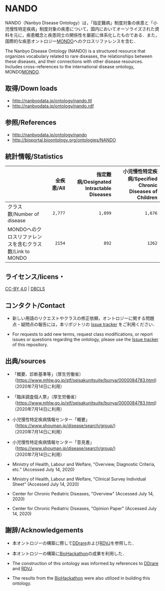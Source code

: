 # NANDO 
NANDO（Nanbyo Disease Ontology）は，「指定難病」制度対象の疾患と「小児慢性特定疾病」制度対象の疾患について，国内においてオーソライズされた資料を元に，疾患概念と疾患同士の関係性を厳密に体系化したものである．また，国際的な疾患オントロジー<a href="https://github.com/monarch-initiative/mondo">MONDO</a>へのクロスリファレンスを含む．

The Nanbyo Disease Ontology (NANDO) is a structured resource that organizes vocabulary related to rare diseases, the relationships between these diseases, and their connections with other disease resources. Includes cross-references to the international disease ontology, MONDO<a href="https://github.com/monarch-initiative/mondo">MONDO</a>.

## 取得/Down loads
- http://nanbyodata.jp/ontology/nando.ttl
- http://nanbyodata.jp/ontology/nando.rdf

## 参照/References
- http://nanbyodata.jp/ontology/nando
- http://bioportal.bioontology.org/ontologies/NANDO

<!-- 
## 作成
#### 1. 設定 (Macで検証済み)
- `$ brew install raptor`
- `$ pipenv install`
- `$ pipenv shell`
- `$ ./setting.sh`

#### 2. ファイル作成
1. TTL
    - `$ python -m converter`
1. RDF
    - `$ rapper -i turtle -o rdfxml-abbrev results/nando.ttl > results/nando.rdf`
1. HTML\
    - `$ xsltproc --output results/nando.html data/owl2xhtml.xsl results/nando.rdf`

 -->

## 統計情報/Statistics
|| 全疾患/All | 指定難病/Designated Intractable Diseases | 小児慢性特定疾病/Specified Chronic Diseases of Children |
| --- | ---: | ---: | ---: |
| クラス数/Number of disease | `2,777` | `1,099` | `1,676` |
| MONDOへのクロスリファレンスを含むクラス数/Link to MONDO | `2154` | `892` | `1262` |

## ライセンス/licens・
<a href="https://creativecommons.org/licenses/by/4.0/deed.ja">CC-BY 4.0</a> | <a href="http://dbcls.rois.ac.jp">DBCLS</a>

## コンタクト/Contact
- 新しい用語のリクエストやクラスの修正依頼，オントロジーに関する問題点・疑問点の報告には，本リポジトリの <a href="https://github.com/aidrd/nando/issues">Issue tracker</a> をご利用ください．

- For requests to add new terms, request class modifications, or report issues or questions regarding the ontology, please use the [Issue tracker](https://github.com/aidrd/nando/issues) of this repository.
  
## 出典/sources
- 「概要、診断基準等」（厚生労働省）（https://www.mhlw.go.jp/stf/seisakunitsuite/bunya/0000084783.html) <br>（2020年7月14日に利用）
- 「臨床調査個人票」（厚生労働省）（https://www.mhlw.go.jp/stf/seisakunitsuite/bunya/0000084783.html) <br>（2020年7月14日に利用）
- 小児慢性特定疾病情報センター「概要」（https://www.shouman.jp/disease/search/group/) <br>（2020年7月14日に利用）
- 小児慢性特定疾病情報センター「意見書」（https://www.shouman.jp/disease/search/group/) <br>（2020年7月14日に利用）

- Ministry of Health, Labour and Welfare, "Overview, Diagnostic Criteria, etc." (Accessed July 14, 2020)
- Ministry of Health, Labour and Welfare, "Clinical Survey Individual Sheet" (Accessed July 14, 2020)
- Center for Chronic Pediatric Diseases, "Overview" (Accessed July 14, 2020)
- Center for Chronic Pediatric Diseases, "Opinion Paper" (Accessed July 14, 2020)


## 謝辞/Acknowledgements
- 本オントロジーの構築に際して<a href="https://ddrare.nibiohn.go.jp/">DDrare</a>および<a href="https://metadb.riken.jp/metadb/ontology/RDVJ">RDVJ</a>を参照した．
- 本オントロジーの構築に<a href="http://biohackathon.org/">BioHackathon</a>の成果を利用した．

- The construction of this ontology was informed by references to <a href="https://ddrare.nibiohn.go.jp/">DDrare</a> and <a href="https://metadb.riken.jp/metadb/ontology/RDVJ">RDVJ</a>.
- The results from the <a href="http://biohackathon.org/">BioHackathon</a> were also utilized in building this ontology.

